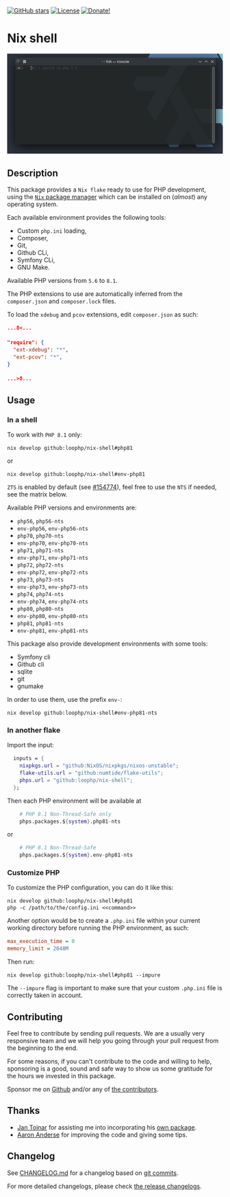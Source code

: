 [![GitHub stars][github stars]][1]
 [![License][license]][1]
 [![Donate!][donate github]][5]

# Nix shell

![Tutorial](./docs/readme.gif "Tutorial")

## Description

This package provides a `Nix flake` ready to use
for PHP development, using the [`Nix` package manager][50]
which can be installed on (*almost*) any operating system.

Each available environment provides the following tools:

* Custom `php.ini` loading,
* Composer,
* Git,
* Github CLi,
* Symfony CLi,
* GNU Make.

Available PHP versions from `5.6` to `8.1`.

The PHP extensions to use are automatically inferred
from the `composer.json` and `composer.lock` files.

To load the `xdebug` and `pcov` extensions, edit `composer.json` as such:

```json
...8<...

"require": {
  "ext-xdebug": "*",
  "ext-pcov": "*",
}

...>8...
```

## Usage

### In a shell

To work with `PHP 8.1` only:

```shell
nix develop github:loophp/nix-shell#php81
```
or

```shell
nix develop github:loophp/nix-shell#env-php81
```

`ZTS` is enabled by default (see [#154774](https://github.com/NixOS/nixpkgs/issues/154774)),
feel free to use the `NTS` if needed, see the matrix below.

Available PHP versions and environments are:

* `php56`, `php56-nts`
* `env-php56`, `env-php56-nts`
* `php70`, `php70-nts`
* `env-php70`, `env-php70-nts`
* `php71`, `php71-nts`
* `env-php71`, `env-php71-nts`
* `php72`, `php72-nts`
* `env-php72`, `env-php72-nts`
* `php73`, `php73-nts`
* `env-php73`, `env-php73-nts`
* `php74`, `php74-nts`
* `env-php74`, `env-php74-nts`
* `php80`, `php80-nts`
* `env-php80`, `env-php80-nts`
* `php81`, `php81-nts`
* `env-php81`, `env-php81-nts`

This package also provide development environments with some tools:

- Symfony cli
- Github cli
- sqlite
- git
- gnumake

In order to use them, use the prefix `env-`:

```shell
nix develop github:loophp/nix-shell#env-php81-nts
```

### In another flake

Import the input:

```nix
  inputs = {
    nixpkgs.url = "github:NixOS/nixpkgs/nixos-unstable";
    flake-utils.url = "github:numtide/flake-utils";
    phps.url = "github:loophp/nix-shell";
  };
```

Then each PHP environment will be available at

```nix
    # PHP 8.1 Non-Thread-Safe only
    phps.packages.${system}.php81-nts
```

or

```nix
    # PHP 8.1 Non-Thread-Safe
    phps.packages.${system}.env-php81-nts
```

### Customize PHP

To customize the PHP configuration, you can do it like this:

```shell
nix develop github:loophp/nix-shell#php81
php -c /path/to/the/config.ini <<command>>
```

Another option would be to create a `.php.ini` file within your
current working directory before running the PHP environment,
as such:

```ini
max_execution_time = 0
memory_limit = 2048M
```

Then run:


```shell
nix develop github:loophp/nix-shell#php81 --impure
```

The `--impure` flag is important to make sure that your custom
`.php.ini` file is correctly taken in account.

## Contributing

Feel free to contribute by sending pull requests. We are a
usually very responsive team and we will help you going
through your pull request from the beginning to the end.

For some reasons, if you can't contribute to the code and
willing to help, sponsoring is a good, sound and safe way
to show us some gratitude for the hours we invested in this
package.

Sponsor me on [Github][5] and/or any of [the contributors][6].

## Thanks

* [Jan Tojnar][47] for assisting me into incorporating his [own package][48].
* [Aaron Anderse][52] for improving the code and giving some tips.

## Changelog

See [CHANGELOG.md][43] for a changelog based on [git commits][44].

For more detailed changelogs, please check [the release changelogs][45].

[1]: https://packagist.org/packages/loophp/nix-shell
[latest stable version]: https://img.shields.io/packagist/v/loophp/nix-shell.svg?style=flat-square
[github stars]: https://img.shields.io/github/stars/loophp/nix-shell.svg?style=flat-square
[total downloads]: https://img.shields.io/packagist/dt/loophp/nix-shell.svg?style=flat-square
[github workflow status]: https://img.shields.io/github/workflow/status/loophp/nix-shell/Unit%20tests?style=flat-square
[code quality]: https://img.shields.io/scrutinizer/quality/g/loophp/nix-shell/master.svg?style=flat-square
[3]: https://scrutinizer-ci.com/g/loophp/nix-shell/?branch=master
[type coverage]: https://img.shields.io/badge/dynamic/json?style=flat-square&color=color&label=Type%20coverage&query=message&url=https%3A%2F%2Fshepherd.dev%2Fgithub%2Floophp%2Fcollection%2Fcoverage
[4]: https://shepherd.dev/github/loophp/nix-shell
[code coverage]: https://img.shields.io/scrutinizer/coverage/g/loophp/nix-shell/master.svg?style=flat-square
[license]: https://img.shields.io/packagist/l/loophp/nix-shell.svg?style=flat-square
[donate github]: https://img.shields.io/badge/Sponsor-Github-brightgreen.svg?style=flat-square
[donate paypal]: https://img.shields.io/badge/Sponsor-Paypal-brightgreen.svg?style=flat-square
[34]: https://github.com/loophp/nix-shell/issues
[2]: https://github.com/loophp/nix-shell/actions
[35]: http://www.phpspec.net/
[36]: https://github.com/phpro/grumphp
[37]: https://github.com/infection/infection
[38]: https://github.com/phpstan/phpstan
[39]: https://github.com/vimeo/psalm
[5]: https://github.com/sponsors/drupol
[6]: https://github.com/loophp/nix-shell/graphs/contributors
[43]: https://github.com/loophp/nix-shell/blob/master/CHANGELOG.md
[44]: https://github.com/loophp/nix-shell/commits/master
[45]: https://github.com/loophp/nix-shell/releases
[46]: https://nixos.org/guides/nix-pills/developing-with-nix-shell.html
[47]: https://github.com/jtojnar
[48]: https://github.com/fossar/nix-phps
[50]: https://nixos.org/download.html
[52]: https://github.com/aanderse